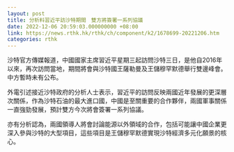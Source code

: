 ```yaml
---
layout: post
title: 分析料習近平訪沙特期間　雙方將簽署一系列協議
date: 2022-12-06 20:59:03.000000000 +08:00
link: https://news.rthk.hk/rthk/ch/component/k2/1678699-20221206.htm
categories: rthk
---
```


沙特官方傳媒報道，中國國家主席習近平星期三起訪問沙特三日，是他自2016年以來，再次訪問當地，期間將會與沙特國王薩勒曼及王儲穆罕默德舉行雙邊峰會。中方暫時未有公布。

外電引述接近沙特政府的分析人士表示，習近平的訪問反映兩國近年發展的更深層次關係，作為沙特石油的最大進口國，中國是至關重要的合作夥伴，兩國軍事關係一直強勁發展，預計雙方今次將會簽署一系列協議。

亦有分析認為，兩國領導人將會討論能源以外領域的合作，包括可能讓中國企業更深入參與沙特的大型項目，這些項目是王儲穆罕默德實現沙特經濟多元化願景的核心。

